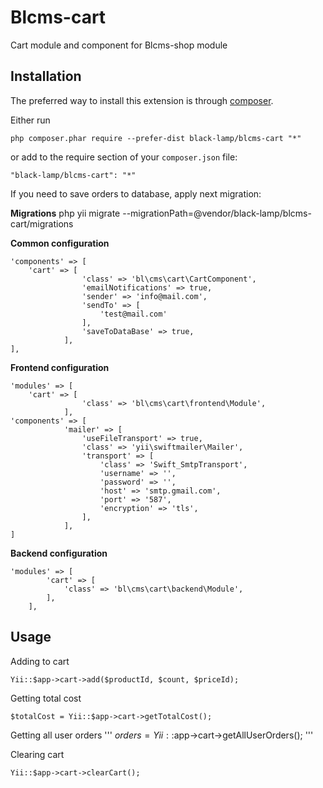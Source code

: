 Blcms-cart
=====================
Cart module and component for Blcms-shop module


Installation
------------
The preferred way to install this extension is through [composer](http://getcomposer.org/download/).

Either run
```
php composer.phar require --prefer-dist black-lamp/blcms-cart "*"
```
or add to the require section of your `composer.json` file:
```
"black-lamp/blcms-cart": "*"
```


If you need to save orders to database, apply next migration:

**Migrations**
php yii migrate --migrationPath=@vendor/black-lamp/blcms-cart/migrations

**Common configuration**
```
'components' => [
    'cart' => [
                'class' => 'bl\cms\cart\CartComponent',
                'emailNotifications' => true,
                'sender' => 'info@mail.com',
                'sendTo' => [
                    'test@mail.com'
                ],
                'saveToDataBase' => true,
            ],
],
```

**Frontend configuration**
```
'modules' => [
    'cart' => [
                'class' => 'bl\cms\cart\frontend\Module',
            ],
'components' => [
            'mailer' => [
                'useFileTransport' => true,
                'class' => 'yii\swiftmailer\Mailer',
                'transport' => [
                    'class' => 'Swift_SmtpTransport',
                    'username' => '',
                    'password' => '',
                    'host' => 'smtp.gmail.com',
                    'port' => '587',
                    'encryption' => 'tls',
                ],
            ],
]
```

**Backend configuration**
```
'modules' => [
        'cart' => [
            'class' => 'bl\cms\cart\backend\Module',
        ],
    ],
```

Usage
-----
Adding to cart
```
Yii::$app->cart->add($productId, $count, $priceId);
```

Getting total cost
```
$totalCost = Yii::$app->cart->getTotalCost();
```

Getting all user orders
'''
$orders = Yii::$app->cart->getAllUserOrders();
'''

Clearing cart
```
Yii::$app->cart->clearCart();
```

